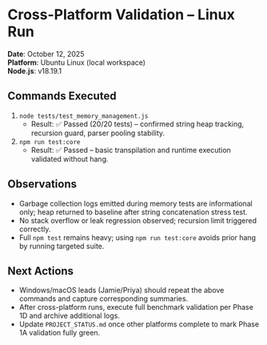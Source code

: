 # Cross-Platform Validation – Linux Run

**Date**: October 12, 2025  
**Platform**: Ubuntu Linux (local workspace)  
**Node.js**: v18.19.1

## Commands Executed

1. `node tests/test_memory_management.js`
   - Result: ✅ Passed (20/20 tests) – confirmed string heap tracking, recursion guard, parser pooling stability.
2. `npm run test:core`
   - Result: ✅ Passed – basic transpilation and runtime execution validated without hang.

## Observations

- Garbage collection logs emitted during memory tests are informational only; heap returned to baseline after string concatenation stress test.
- No stack overflow or leak regression observed; recursion limit triggered correctly.
- Full `npm test` remains heavy; using `npm run test:core` avoids prior hang by running targeted suite.

## Next Actions

- Windows/macOS leads (Jamie/Priya) should repeat the above commands and capture corresponding summaries.
- After cross-platform runs, execute full benchmark validation per Phase 1D and archive additional logs.
- Update `PROJECT_STATUS.md` once other platforms complete to mark Phase 1A validation fully green.
